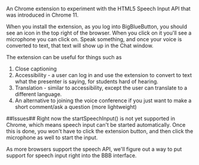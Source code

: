 An Chrome extension to experiment with the HTML5 Speech Input API that was introduced in Chrome 11.

When you install the extension, as you log into BigBlueButton, you should see an icon in the top right of the browser. When you click on it you'll see a microphone you can click on. Speak something, and once your voice is converted to text, that text will show up in the Chat window.

The extension can be useful for things such as
1.  Close captioning 
2.  Accessibility - a user can log in and use the extension to convert to text what the presenter is saying, for students hard of hearing.
3.  Translation - similar to accessibility, except the user can translate to a different language.
4.  An alternative to joining the voice conference if you just want to make a short comment/ask a question (more lightweight)
	
##Issues##
Right now the startSpeechInput() is not yet supported in Chrome, which means speech input can't be started automatically. Once this is done, you won't have to click the extension button, and then click the microphone as well to start the input.

As more browsers support the speech API, we'll figure out a way to put support for speech input right into the BBB interface.